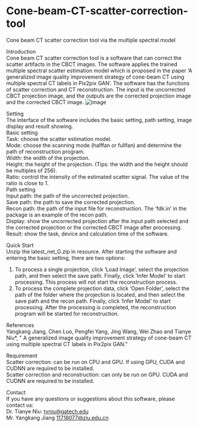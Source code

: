 # Cone-beam-CT-scatter-correction-tool
Cone beam CT scatter correction tool via the multiple spectral model

Introduction  
Cone beam CT scatter correction tool is a software that can correct the scatter artifacts in the CBCT images. The software applies the trained multiple spectral scatter estimation model which is proposed in the paper ‘A generalized image quality improvement strategy of cone-beam CT using multiple spectral CT labels in Pix2pix GAN’. The software has the functions of scatter correction and CT reconstruction. The input is the uncorrected CBCT projection image, and the outputs are the corrected projection image and the corrected CBCT image.
![image](https://user-images.githubusercontent.com/86813489/124227033-98064300-db3c-11eb-86d5-cf038869b35e.png)


Setting     
The interface of the software includes the basic setting, path setting, image display and result showing.       
Basic setting         
Task: choose the scatter estimation model.        
Mode: choose the scanning mode (halffan or fullfan) and determine the path of reconstruction program.         
Width: the width of the projection.         
Height: the height of the projection. (Tips: the width and the height should be multiples of 256).        
Ratio: control the intensity of the estimated scatter signal. The value of the ratio is close to 1.         
Path setting        
Input path: the path of the uncorrected projection.         
Save path: the path to save the corrected projection.         
Recon path: the path of the input file for reconstruction. The ‘fdk.in’ in the package is an example of the recon path.         
Display: show the uncorrected projection after the input path selected and the corrected projection or the corrected CBCT image after processing.           
Result: show the task, device and calculation time of the software.       


Quick Start  
Unzip the latest_net_G.zip in resource.
After starting the software and entering the basic setting, there are two options:  
1.	To process a single projection, click ‘Load Image’, select the projection path, and then select the save path. Finally, click ‘Infer Model’ to start processing. 
This process will not start the reconstruction process. 
2.	To process the complete projection data, click ‘Open Folder’, select the path of the folder where the projection is located, and then select the save path and the recon path. Finally, click ‘Infer Model’ to start processing. After the processing is completed, the reconstruction program will be started for reconstruction.  

References    
Yangkang Jiang, Chen Luo, Pengfei Yang, Jing Wang, Wei Zhao and Tianye Niu*, " A generalized image quality improvement strategy of cone-beam CT using multiple spectral CT labels in Pix2pix GAN."  

Requirement    
Scatter correction: can be run on CPU and GPU. If using GPU, CUDA and CUDNN are required to be installed.   
Scatter correction and reconstruction: can only be run on GPU. CUDA and CUDNN are required to be installed.   

Contact   
If you have any questions or suggestions about this software, please contact us:    
Dr. Tianye Niu: tyniu@gatech.edu    
Mr. Yangkang Jiang 11718077@zju.edu.cn    



